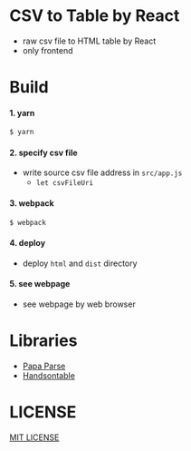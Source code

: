 # CSV to Table by React
- raw csv file to HTML table by React
- only frontend

# Build

#### 1. yarn
```bash
$ yarn
```

#### 2. specify csv file
- write source csv file address in `src/app.js`
    - `let csvFileUri`

#### 3. webpack
```bash
$ webpack
```

#### 4. deploy
- deploy `html` and `dist` directory

#### 5. see webpage
- see webpage by web browser

# Libraries
- [Papa Parse](https://www.papaparse.com/)
- [Handsontable](https://handsontable.com/)

# LICENSE
[MIT LICENSE](/LICENSE)
